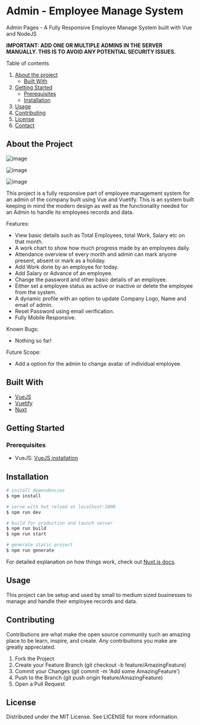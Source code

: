 # Admin - Employee Manage System

Admin Pages - A Fully Responsive Employee Manage System built with Vue and NodeJS 

**IMPORTANT: ADD ONE OR MULTIPLE ADMINS IN THE SERVER MANUALLY. THIS IS TO AVOID ANY POTENTIAL SECURITY ISSUES.**


Table of contents
1. [About the project](#about-the-project)
    - [Built With](#built-with)
2. [Getting Started](#getting-started)
    - [Prerequisites](#prerequisites)
    - [Installation](#installation)
3. [Usage](#usage)
4. [Contributing](#contributing)
5. [License](#license)
6. [Contact](#contact)

## About the Project

![image](https://user-images.githubusercontent.com/50194033/116890223-02892880-ac4b-11eb-89cb-3e833a7e3a62.png)

![image](https://user-images.githubusercontent.com/50194033/116890269-10d74480-ac4b-11eb-9526-b9626124d9c1.png)

![image](https://user-images.githubusercontent.com/50194033/116890306-1af94300-ac4b-11eb-88b7-a9031949a80f.png)


This project is a fully responsive part of employee management system for an admin of the company built using Vue and Vuetify. This is an system built keeping in mind the modern design as well as the functionality needed for an Admin to handle its employees records and data.



Features:
- View basic details such as Total Employees, total Work, Salary etc on that month.
- A work chart to show how much progress made by an employees daily.
- Attendance overview of every month and admin can mark anyone present, absent or mark as a holiday.
- Add Work done by an employee for today.
- Add Salary or Advance of an employee.
- Change the password and other basic details of an employee.
- Either set a employee status as active or inactive or delete the employee from the system.
- A dynamic profile with an option to update Company Logo, Name and email of admin.
- Reset Password using email verification.
- Fully Mobile Responsive.

Known Bugs:
- Nothing so far!

Future Scope:
- Add a option for the admin to change avatar of individual employee.

## Built With
- [VueJS](https://vuejs.org/)
- [Vuetify](https://vuetifyjs.com/)
- [Nuxt](https://nuxtjs.org/)

## Getting Started

### Prerequisites

- VueJS: [VueJS installation](https://v3.vuejs.org/guide/installation.html)

## Installation


```bash
# install dependencies
$ npm install

# serve with hot reload at localhost:3000
$ npm run dev

# build for production and launch server
$ npm run build
$ npm run start

# generate static project
$ npm run generate
```

For detailed explanation on how things work, check out [Nuxt.js docs](https://nuxtjs.org).

## Usage

This project can be setup and used by small to medium sized businesses to manage and handle their employee records and data.

## Contributing

Contributions are what make the open source community such an amazing place to be learn, inspire, and create. Any contributions you make are greatly appreciated.

1. Fork the Project
2. Create your Feature Branch (git checkout -b feature/AmazingFeature)
3. Commit your Changes (git commit -m 'Add some AmazingFeature')
4. Push to the Branch (git push origin feature/AmazingFeature)
5. Open a Pull Request

## License
Distributed under the MIT License. See LICENSE for more information.


